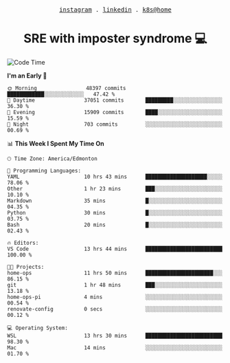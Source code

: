<p align="center">
  <samp>
    <a href="https://www.instagram.com/lildrunkensmurf/">instagram</a> .
    <a href="https://www.linkedin.com/in/joryirving/">linkedin</a> .
    <a href="https://github.com/joryirving/home-ops">k8s@home</a>
  </samp>
</p>

<h1 align="center">
  SRE with imposter syndrome 💻
</h1>

<!--START_SECTION:waka-->
![Code Time](http://img.shields.io/badge/Code%20Time-403%20hrs%2028%20mins-blue)

**I'm an Early 🐤** 

```text
🌞 Morning                48397 commits       ████████████░░░░░░░░░░░░░   47.42 % 
🌆 Daytime                37051 commits       █████████░░░░░░░░░░░░░░░░   36.30 % 
🌃 Evening                15909 commits       ████░░░░░░░░░░░░░░░░░░░░░   15.59 % 
🌙 Night                  703 commits         ░░░░░░░░░░░░░░░░░░░░░░░░░   00.69 % 
```


📊 **This Week I Spent My Time On** 

```text
🕑︎ Time Zone: America/Edmonton

💬 Programming Languages: 
YAML                     10 hrs 43 mins      ████████████████████░░░░░   78.06 % 
Other                    1 hr 23 mins        ███░░░░░░░░░░░░░░░░░░░░░░   10.10 % 
Markdown                 35 mins             █░░░░░░░░░░░░░░░░░░░░░░░░   04.35 % 
Python                   30 mins             █░░░░░░░░░░░░░░░░░░░░░░░░   03.75 % 
Bash                     20 mins             █░░░░░░░░░░░░░░░░░░░░░░░░   02.43 % 

🔥 Editors: 
VS Code                  13 hrs 44 mins      █████████████████████████   100.00 % 

🐱‍💻 Projects: 
home-ops                 11 hrs 50 mins      ██████████████████████░░░   86.15 % 
git                      1 hr 48 mins        ███░░░░░░░░░░░░░░░░░░░░░░   13.18 % 
home-ops-pi              4 mins              ░░░░░░░░░░░░░░░░░░░░░░░░░   00.54 % 
renovate-config          0 secs              ░░░░░░░░░░░░░░░░░░░░░░░░░   00.12 % 

💻 Operating System: 
WSL                      13 hrs 30 mins      █████████████████████████   98.30 % 
Mac                      14 mins             ░░░░░░░░░░░░░░░░░░░░░░░░░   01.70 % 
```


<!--END_SECTION:waka-->
